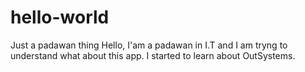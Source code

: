 # hello-world
Just a padawan thing 
Hello, I'am a padawan in I.T and I am tryng to understand what about this app.
I started to learn about OutSystems. 
